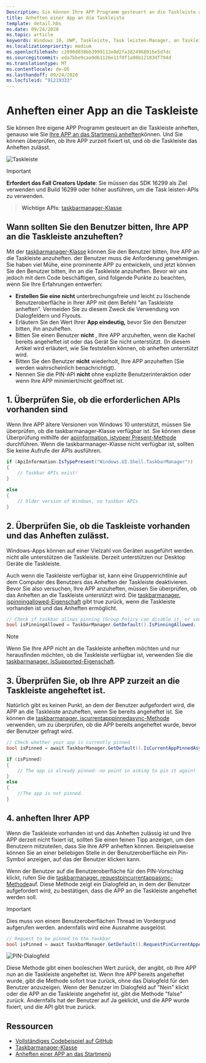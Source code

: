 ```yaml
---
Description: Sie können Ihre APP Programm gesteuert an die Taskleiste anheften, und Sie können überprüfen, ob Sie zurzeit fixiert ist.
title: Anheften einer App an die Taskleiste
template: detail.hbs
ms.date: 09/24/2020
ms.topic: article
keywords: Windows 10, UWP, Taskleiste, Task leisten-Manager, an Taskleiste anheften, primäre Kachel
ms.localizationpriority: medium
ms.openlocfilehash: c2090d038bb3999112e8d2fa3824968916e5d7dc
ms.sourcegitcommit: eda7bbe9caa9d61126e11f0f1a98b12183df794d
ms.translationtype: MT
ms.contentlocale: de-DE
ms.lasthandoff: 09/24/2020
ms.locfileid: "91219333"
---
```

# <a name="pin-your-app-to-the-taskbar"></a>Anheften einer App an die Taskleiste

Sie können Ihre eigene APP Programm gesteuert an die Taskleiste anheften, genauso wie Sie [Ihre APP an das Startmenü anheften](tiles-and-notifications/primary-tile-apis.md)können. Und Sie können überprüfen, ob Ihre APP zurzeit fixiert ist, und ob die Taskleiste das Anheften zulässt. 

![Taskleiste](images/taskbar/taskbar.png)

> [!IMPORTANT]
> **Erfordert das Fall Creators Update**: Sie müssen das SDK 16299 als Ziel verwenden und Build 16299 oder höher ausführen, um die Task leisten-APIs zu verwenden.

> **Wichtige APIs**: [taskbarmanager-Klasse](/uwp/api/windows.ui.shell.taskbarmanager) 


## <a name="when-should-you-ask-the-user-to-pin-your-app-to-the-taskbar"></a>Wann sollten Sie den Benutzer bitten, Ihre APP an die Taskleiste anzuheften? 

Mit der [taskbarmanager-Klasse](/uwp/api/windows.ui.shell.taskbarmanager) können Sie den Benutzer bitten, Ihre APP an die Taskleiste anzuheften. der Benutzer muss die Anforderung genehmigen. Sie haben viel Mühe, eine prominente APP zu entwickeln, und jetzt können Sie den Benutzer bitten, ihn an die Taskleiste anzuheften. Bevor wir uns jedoch mit dem Code beschäftigen, sind folgende Punkte zu beachten, wenn Sie Ihre Erfahrungen entwerfen:

* **Erstellen Sie eine nicht** unterbrechungsfreie und leicht zu löschende Benutzeroberfläche in Ihrer APP mit dem Befehl "an Taskleiste anheften". Vermeiden Sie zu diesem Zweck die Verwendung von Dialogfeldern und Flyouts. 
* Erläutern Sie den Wert Ihrer **App eindeutig,** bevor Sie den Benutzer bitten, ihn anzuheften.
* Bitten Sie einen Benutzer **nicht** , Ihre APP anzuheften, wenn die Kachel bereits angeheftet ist oder das Gerät Sie nicht unterstützt. (In diesem Artikel wird erläutert, wie Sie feststellen können, ob anheften unterstützt wird.
* Bitten Sie den Benutzer **nicht** wiederholt, Ihre APP anzuheften (Sie werden wahrscheinlich benachrichtigt).
* Nennen Sie die PIN-API **nicht** ohne explizite Benutzerinteraktion oder wenn Ihre APP minimiert/nicht geöffnet ist.


## <a name="1-check-whether-the-required-apis-exist"></a>1. Überprüfen Sie, ob die erforderlichen APIs vorhanden sind

Wenn Ihre APP ältere Versionen von Windows 10 unterstützt, müssen Sie überprüfen, ob die taskbarmanager-Klasse verfügbar ist. Sie können diese Überprüfung mithilfe der  [apiinformation. istypeer Present-Methode](/uwp/api/windows.foundation.metadata.apiinformation#Windows_Foundation_Metadata_ApiInformation_IsTypePresent_System_String_) durchführen. Wenn die taskbarmanager-Klasse nicht verfügbar ist, sollten Sie keine Aufrufe der APIs ausführen.

```csharp
if (ApiInformation.IsTypePresent("Windows.UI.Shell.TaskbarManager"))
{
    // Taskbar APIs exist!
}

else
{
    // Older version of Windows, no taskbar APIs
}
```


## <a name="2-check-whether-taskbar-is-present-and-allows-pinning"></a>2. Überprüfen Sie, ob die Taskleiste vorhanden und das Anheften zulässt.

Windows-Apps können auf einer Vielzahl von Geräten ausgeführt werden. nicht alle unterstützen die Taskleiste. Derzeit unterstützen nur Desktop Geräte die Taskleiste. 

Auch wenn die Taskleiste verfügbar ist, kann eine Gruppenrichtlinie auf dem Computer des Benutzers das Anheften der Taskleiste deaktivieren. Bevor Sie also versuchen, Ihre APP anzuheften, müssen Sie überprüfen, ob das Anheften an die Taskleiste unterstützt wird. Die [taskbarmanager. ispinningallowed-Eigenschaft](/uwp/api/windows.ui.shell.taskbarmanager.IsPinningAllowed) gibt true zurück, wenn die Taskleiste vorhanden ist und das Anheften ermöglicht. 

```csharp
// Check if taskbar allows pinning (Group Policy can disable it, or some device families don't have taskbar)
bool isPinningAllowed = TaskbarManager.GetDefault().IsPinningAllowed;
```

> [!NOTE]
> Wenn Sie Ihre APP nicht an die Taskleiste anheften möchten und nur herausfinden möchten, ob die Taskleiste verfügbar ist, verwenden Sie die [taskbarmanager. IsSupported-Eigenschaft](/uwp/api/windows.ui.shell.taskbarmanager.IsSupported).


## <a name="3-check-whether-your-app-is-currently-pinned-to-the-taskbar"></a>3. Überprüfen Sie, ob Ihre APP zurzeit an die Taskleiste angeheftet ist.

Natürlich gibt es keinen Punkt, an dem der Benutzer aufgefordert wird, die APP an die Taskleiste anzuheften, wenn Sie bereits angeheftet ist. Sie können die [taskbarmanager. iscurrentapppinnedasync-Methode](/uwp/api/windows.ui.shell.taskbarmanager.IsCurrentAppPinnedAsync) verwenden, um zu überprüfen, ob die APP bereits angeheftet wurde, bevor der Benutzer gefragt wird.

```csharp
// Check whether your app is currently pinned
bool isPinned = await TaskbarManager.GetDefault().IsCurrentAppPinnedAsync();

if (isPinned)
{
    // The app is already pinned--no point in asking to pin it again!
}
else 
{
    //The app is not pinned. 
}
```


##  <a name="4-pin-your-app"></a>4. anheften Ihrer APP

Wenn die Taskleiste vorhanden ist und das Anheften zulässig ist und Ihre APP derzeit nicht fixiert ist, sollten Sie einen feinen Tipp anzeigen, um den Benutzern mitzuteilen, dass Sie Ihre APP anheften können. Beispielsweise können Sie an einer beliebigen Stelle in der Benutzeroberfläche ein Pin-Symbol anzeigen, auf das der Benutzer klicken kann. 

Wenn der Benutzer auf die Benutzeroberfläche für den PIN-Vorschlag klickt, rufen Sie die [taskbarmanager. requestpincurrentappasync-Methode](/uwp/api/windows.ui.shell.taskbarmanager.RequestPinCurrentAppAsync)auf. Diese Methode zeigt ein Dialogfeld an, in dem der Benutzer aufgefordert wird, zu bestätigen, dass die APP an die Taskleiste angeheftet werden soll.

> [!IMPORTANT]
> Dies muss von einem Benutzeroberflächen Thread im Vordergrund aufgerufen werden. andernfalls wird eine Ausnahme ausgelöst.

```csharp
// Request to be pinned to the taskbar
bool isPinned = await TaskbarManager.GetDefault().RequestPinCurrentAppAsync();
```

![PIN-Dialogfeld](images/taskbar/pin-dialog.png)

Diese Methode gibt einen booleschen Wert zurück, der angibt, ob Ihre APP nun an die Taskleiste angeheftet ist. Wenn Ihre APP bereits angeheftet wurde, gibt die Methode sofort true zurück, ohne das Dialogfeld für den Benutzer anzuzeigen. Wenn der Benutzer im Dialogfeld auf "Nein" klickt oder die APP an die Taskleiste angehefnt ist, gibt die Methode "false" zurück. Andernfalls hat der Benutzer auf Ja geklickt, und die APP wurde fixiert, und die API gibt true zurück.


## <a name="resources"></a>Ressourcen

* [Vollständiges Codebeispiel auf GitHub](https://github.com/WindowsNotifications/quickstart-pin-to-taskbar)
* [Taskbarmanager-Klasse](/uwp/api/windows.ui.shell.taskbarmanager)
* [Anheften einer APP an das Startmenü](tiles-and-notifications/primary-tile-apis.md)

